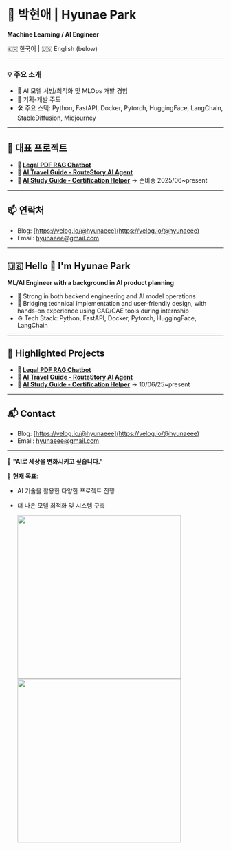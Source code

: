 # 👋 박현애 | Hyunae Park

**Machine Learning / AI Engineer**

🇰🇷 한국어 | 🇺🇸 English (below)

---

### 💡 주요 소개

- 🤖 AI 모델 서빙/최적화 및 MLOps 개발 경험
- 🧠 기획-개발 주도
- 🛠️ 주요 스택: Python, FastAPI, Docker, Pytorch, HuggingFace, LangChain, StableDiffusion, Midjourney

---

## 📌 대표 프로젝트

- **🔗 [Legal PDF RAG Chatbot](https://github.com/hyunaeee/legal-pdf-rag-chatbot)**
- **🔗 [AI Travel Guide - RouteStory AI Agent](https://github.com/hyunaeee/ai_travel_guide/tree/main)**
- **🔗 [AI Study Guide - Certification Helper](https://github.com/hyunaeee/ai-certification-helper)** -> 준비중 2025/06~present
  
---

## 📫 연락처

- Blog: [https://velog.io/@hyunaeee](https://velog.io/@hyunaeee)
- Email: hyunaeee@gmail.com

---

## 🇺🇸 Hello 👋 I'm Hyunae Park

**ML/AI Engineer with a background in AI product planning**

- 🧪 Strong in both backend engineering and AI model operations
- 💬 Bridging technical implementation and user-friendly design, with hands-on experience using CAD/CAE tools during internship
- ⚙️ Tech Stack: Python, FastAPI, Docker, Pytorch, HuggingFace, LangChain

---

## 🌟 Highlighted Projects

- **🔗 [Legal PDF RAG Chatbot](https://github.com/hyunaeee/legal-pdf-rag-chatbot)**
- **🔗 [AI Travel Guide - RouteStory AI Agent](https://github.com/hyunaeee/ai_travel_guide/tree/main)**
- **🔗 [AI Study Guide - Certification Helper](https://github.com/hyunaeee/ai-certification-helper)** -> 10/06/25~present

---

## 📬 Contact

- Blog: [https://velog.io/@hyunaeee](https://velog.io/@hyunaeee)
- Email: hyunaeee@gmail.com


---

🎯 **"AI로 세상을 변화시키고 싶습니다."**

📝 **현재 목표**:
- AI 기술을 활용한 다양한 프로젝트 진행
- 더 나은 모델 최적화 및 시스템 구축



  <img src="https://github.com/user-attachments/assets/0d3dea6f-4827-4283-8941-c9452439c32c" width="380" />
  <img src="https://github.com/user-attachments/assets/1ad914e9-944f-4dad-9345-1e80ba833730" width="380" />





